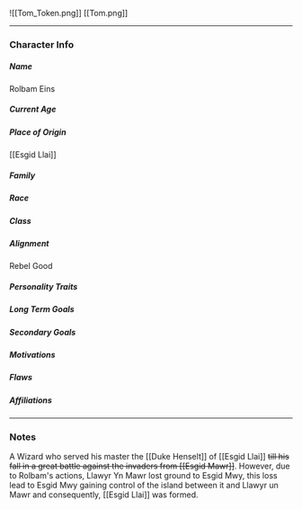 ![[Tom_Token.png]]
[[Tom.png]]

---
### Character Info

##### Name 
Rolbam Eins

##### Current Age


##### Place of Origin
[[Esgid Llai]]

##### Family


##### Race


##### Class


##### Alignment
Rebel Good

##### Personality Traits


##### Long Term Goals


##### Secondary Goals


##### Motivations


##### Flaws


##### Affiliations


---
### Notes
A Wizard who served his master the [[Duke Henselt]] of [[Esgid Llai]] ~~till his fall in a great battle against the invaders from [[Esgid Mawr]]~~.  However, due to Rolbam's actions, Llawyr Yn Mawr lost ground to Esgid Mwy, this loss lead to Esgid Mwy gaining control of the island between it and Llawyr un Mawr and consequently, [[Esgid Llai]] was formed. 